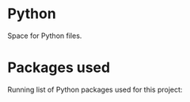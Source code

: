 # Python
Space for Python files.
# Packages used
Running list of Python packages used for this project:
